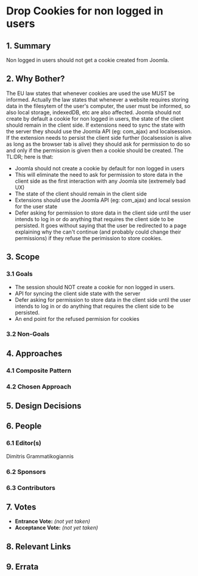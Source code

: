 # Drop Cookies for non logged in users

## 1. Summary

Non logged in users should not get a cookie created from Joomla.

## 2. Why Bother?

The EU law states that whenever cookies are used the use MUST be informed. Actually the law states that whenever a website requires storing data in the filesytem of the user's computer, the user must be informed, so also local storage, indexedDB, etc are also affected. Joomla should not create by default a cookie for non logged in users, the state of the client should remain in the client side. If extensions need to sync the state with the server they should use the Joomla API (eg: com_ajax) and localsession. If the extension needs to persist the client side further (localsession is alive as long as the browser tab is alive) they should ask for permission to do so and only if the permission is given then a cookie should be created.
The TL:DR; here is that:
- Joomla should not create a cookie by default for non logged in users
- This will eliminate the need to ask for permission to store data in the client side as the first interaction with any Joomla site (extremely bad UX)
- The state of the client should remain in the client side
- Extensions should use the Joomla API (eg: com_ajax) and local session for the user state
- Defer asking for permission to store data in the client side until the user intends to log in or do anything that requires the client side to be persisted. It goes without saying that the user be redirected to a page explaining why the can't continue (and probably could change their permissions) if they refuse the perimission to store cookies.

## 3. Scope

### 3.1 Goals

- The session should NOT create a cookie for non logged in users.
- API for syncing the client side state with the server
- Defer asking for permission to store data in the client side until the user intends to log in or do anything that requires the client side to be persisted.
- An end point for the refused permision for cookies

### 3.2 Non-Goals


## 4. Approaches

### 4.1 Composite Pattern

### 4.2 Chosen Approach
 
## 5. Design Decisions

## 6. People

### 6.1 Editor(s)

Dimitris Grammatikogiannis

### 6.2 Sponsors

### 6.3 Contributors

## 7. Votes

* **Entrance Vote:** _(not yet taken)_
* **Acceptance Vote:** _(not yet taken)_

## 8. Relevant Links

## 9. Errata
